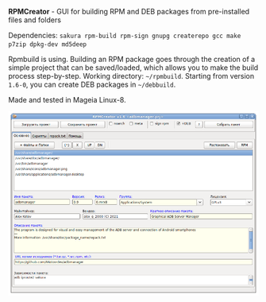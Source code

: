 **RPMCreator** - GUI for building RPM and DEB packages from pre-installed files and folders

Dependencies: `sakura rpm-build rpm-sign gnupg createrepo gcc make p7zip dpkg-dev md5deep`

Rpmbuild is using. Building an RPM package goes through the creation of a simple project that can be saved/loaded, which allows you to make the build process step-by-step. Working directory: `~/rpmbuild`. Starting from version `1.6-0`, you can create DEB packages in `~/debbuild`.

Made and tested in Mageia Linux-8.

![](https://github.com/AKotov-dev/RPMCreator/blob/main/RPMCreator.png)
